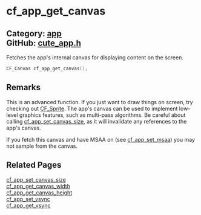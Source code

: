 [//]: # (This file is automatically generated by Cute Framework's docs parser.)
[//]: # (Do not edit this file by hand!)
[//]: # (See: https://github.com/RandyGaul/cute_framework/blob/master/samples/docs_parser.cpp)
[](../header.md ':include')

# cf_app_get_canvas

Category: [app](/api_reference?id=app)  
GitHub: [cute_app.h](https://github.com/RandyGaul/cute_framework/blob/master/include/cute_app.h)  
---

Fetches the app's internal canvas for displaying content on the screen.

```cpp
CF_Canvas cf_app_get_canvas();
```

## Remarks

This is an advanced function. If you just want to draw things on screen, try checking out [CF_Sprite](/sprite/cf_sprite.md).
The app's canvas can be used to implement low-level graphics features, such as multi-pass algorithms. Be careful about
calling [cf_app_set_canvas_size](/app/cf_app_set_canvas_size.md), as it will invalidate any references to the app's canvas.

If you fetch this canvas and have MSAA on (see [cf_app_set_msaa](/app/cf_app_set_msaa.md)) you may not sample from the canvas.

## Related Pages

[cf_app_set_canvas_size](/app/cf_app_set_canvas_size.md)  
[cf_app_get_canvas_width](/app/cf_app_get_canvas_width.md)  
[cf_app_get_canvas_height](/app/cf_app_get_canvas_height.md)  
[cf_app_set_vsync](/app/cf_app_set_vsync.md)  
[cf_app_get_vsync](/app/cf_app_get_vsync.md)  
